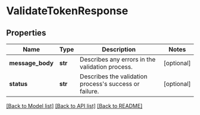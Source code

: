 # ValidateTokenResponse

## Properties
Name | Type | Description | Notes
------------ | ------------- | ------------- | -------------
**message_body** | **str** | Describes any errors in the validation process. | [optional] 
**status** | **str** | Describes the validation process&#39;s success or failure. | [optional] 

[[Back to Model list]](../README.md#documentation-for-models) [[Back to API list]](../README.md#documentation-for-api-endpoints) [[Back to README]](../README.md)


